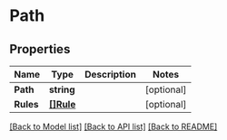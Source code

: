 # Path

## Properties

Name | Type | Description | Notes
------------ | ------------- | ------------- | -------------
**Path** | **string** |  | [optional] 
**Rules** | [**[]Rule**](Rule.md) |  | [optional] 

[[Back to Model list]](../README.md#documentation-for-models) [[Back to API list]](../README.md#documentation-for-api-endpoints) [[Back to README]](../README.md)


